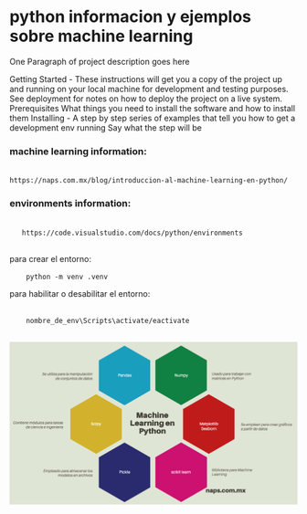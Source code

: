 # python informacion y ejemplos sobre machine learning

One Paragraph of project description goes here

Getting Started - These instructions will get you a copy of the project up and running on your local machine for development and testing purposes. See deployment for notes on how to deploy the project on a live system. Prerequisites
What things you need to install the software and how to install them
Installing - A step by step series of examples that tell you how to get a development env running
Say what the step will be



### machine learning information:
```

https://naps.com.mx/blog/introduccion-al-machine-learning-en-python/

```
 
 ### environments information:
```
   
   https://code.visualstudio.com/docs/python/environments
   
```


para crear el entorno: 
```
    python -m venv .venv

```

para habilitar o desabilitar el entorno: 
```    

    nombre_de_env\Scripts\activate/eactivate
    
```



![Librerias necesarias](assets/ml_lib.png)
    

